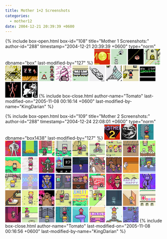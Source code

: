 ```yaml
---
title: Mother 1+2 Screenshots
categories:
  - mother12
date: 2004-12-21 20:39:39 +0600
---
```

{% include box-open.html box-id="108" title="Mother 1 Screenshots:" author-id="288" timestamp="2004-12-21 20:39:39 +0600" type="norm" dbname="box" last-modified-by="127" %}
<A HREF="m1_001.png"><img src="m1_001t.png" height="50" width="50" /></A>
<A HREF="m1_002.png"><img src="m1_002t.png" height="50" width="50"  /></A>
<A HREF="m1_003.png"><img src="m1_003t.png" height="50" width="50"  /></A>
<A HREF="m1_004.png"><img src="m1_004t.png" height="50" width="50"  /></A>
<A HREF="m1_005.png"><img src="m1_005t.png" height="50" width="50"  /></A>
<A HREF="m1_006.png"><img src="m1_006t.png" height="50" width="50"  /></A>
<A HREF="m1_007.png"><img src="m1_007t.png" height="50" width="50"  /></A>
<A HREF="m1_008.png"><img src="m1_008t.png" height="50" width="50"  /></A>
<A HREF="m1_009.png"><img src="m1_009t.png" height="50" width="50"  /></A>
<A HREF="m1_010.png"><img src="m1_010t.png" height="50" width="50"  /></A>
<A HREF="m1_011.png"><img src="m1_011t.png" height="50" width="50"  /></A>
<A HREF="m1_012.png"><img src="m1_012t.png" height="50" width="50"  /></A>
<A HREF="m1_013.png"><img src="m1_013t.png" height="50" width="50"  /></A>
<A HREF="m1_014.png"><img src="m1_014t.png" height="50" width="50"  /></A>
<A HREF="m1_015.png"><img src="m1_015t.png" height="50" width="50"  /></A>
{% include box-close.html author-name="Tomato" last-modified-on="2005-11-08 00:16:14 +0600" last-modified-by-name="KingDarian" %}

{% include box-open.html box-id="109" title="Mother 2 Screenshots:" author-id="288" timestamp="2004-12-24 22:08:01 +0600" type="norm" dbname="box1438" last-modified-by="127" %}
<A HREF="m2_001.png"><img src="m2_001t.png" height="50" width="50"  /></A>
<A HREF="m2_002.png"><img src="m2_002t.png" height="50" width="50"  /></A>
<A HREF="m2_003.png"><img src="m2_003t.png" height="50" width="50"  /></A>
<A HREF="m2_004.png"><img src="m2_004t.png" height="50" width="50"  /></A>
<A HREF="m2_005.png"><img src="m2_005t.png" height="50" width="50"  /></A>
<A HREF="m2_006.png"><img src="m2_006t.png" height="50" width="50"  /></A>
<A HREF="m2_007.png"><img src="m2_007t.png" height="50" width="50"  /></A>
<A HREF="m2_008.png"><img src="m2_008t.png" height="50" width="50"  /></A>
<A HREF="m2_009.png"><img src="m2_009t.png" height="50" width="50"  /></A>
<A HREF="m2_010.png"><img src="m2_010t.png" height="50" width="50"  /></A>
<A HREF="m2_011.png"><img src="m2_011t.png" height="50" width="50"  /></A>
<A HREF="m2_012.png"><img src="m2_012t.png" height="50" width="50"  /></A>
<A HREF="m2_013.png"><img src="m2_013t.png" height="50" width="50"  /></A>
<A HREF="m2_014.png"><img src="m2_014t.png" height="50" width="50"  /></A>
<A HREF="m2_015.png"><img src="m2_015t.png" height="50" width="50"  /></A>
<A HREF="m2_016.png"><img src="m2_016t.png" height="50" width="50"  /></A>
<A HREF="m2_017.png"><img src="m2_017t.png" height="50" width="50"  /></A>
<A HREF="m2_018.png"><img src="m2_018t.png" height="50" width="50"  /></A>
<A HREF="m2_019.png"><img src="m2_019t.png" height="50" width="50"  /></A>
<A HREF="m2_020.png"><img src="m2_020t.png" height="50" width="50"  /></A>
<A HREF="m2_021.png"><img src="m2_021t.png" height="50" width="50"  /></A>
<A HREF="m2_022.png"><img src="m2_022t.png" height="50" width="50"  /></A>
<A HREF="m2_023.png"><img src="m2_023t.png" height="50" width="50"  /></A>
<A HREF="m2_024.png"><img src="m2_024t.png" height="50" width="50"  /></A>
<A HREF="m2_025.png"><img src="m2_025t.png" height="50" width="50"  /></A>
<A HREF="m2_026.png"><img src="m2_026t.png" height="50" width="50"  /></A>
<A HREF="m2_027.png"><img src="m2_027t.png" height="50" width="50"  /></A>
<A HREF="m2_028.png"><img src="m2_028t.png" height="50" width="50"  /></A>
<A HREF="m2_029.png"><img src="m2_029t.png" height="50" width="50"  /></A>
<A HREF="m2_030.png"><img src="m2_030t.png" height="50" width="50"  /></A>
<A HREF="m2_031.png"><img src="m2_031t.png" height="50" width="50"  /></A>
<A HREF="m2_032.png"><img src="m2_032t.png" height="50" width="50"  /></A>
<A HREF="m2_033.png"><img src="m2_033t.png" height="50" width="50"  /></A>
<A HREF="m2_034.png"><img src="m2_034t.png" height="50" width="50"  /></A>
<A HREF="m2_035.png"><img src="m2_035t.png" height="50" width="50"  /></A>
<A HREF="m2_036.png"><img src="m2_036t.png" height="50" width="50"  /></A>
<A HREF="m2_037.png"><img src="m2_037t.png" height="50" width="50"  /></A>
<A HREF="m2_038.png"><img src="m2_038t.png" height="50" width="50"  /></A>
<A HREF="m2_039.png"><img src="m2_039t.png" height="50" width="50"  /></A>
<A HREF="m2_040.png"><img src="m2_040t.png" height="50" width="50"  /></A>
<A HREF="m2_041.png"><img src="m2_041t.png" height="50" width="50"  /></A>
<A HREF="m2_042.png"><img src="m2_042t.png" height="50" width="50"  /></A>
<A HREF="m2_043.png"><img src="m2_043t.png" height="50" width="50"  /></A>
<A HREF="m2_044.png"><img src="m2_044t.png" height="50" width="50"  /></A>
<A HREF="m2_045.png"><img src="m2_045t.png" height="50" width="50"  /></A>
<A HREF="m2_046.png"><img src="m2_046t.png" height="50" width="50"  /></A>
<A HREF="m2_047.png"><img src="m2_047t.png" height="50" width="50"  /></A>
{% include box-close.html author-name="Tomato" last-modified-on="2005-11-08 00:16:56 +0600" last-modified-by-name="KingDarian" %}
